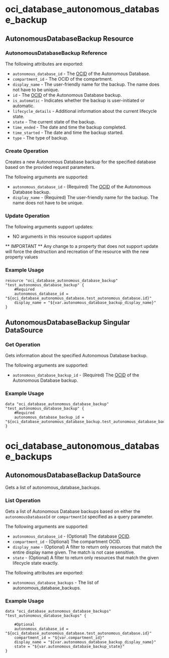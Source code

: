 # oci_database_autonomous_database_backup

## AutonomousDatabaseBackup Resource

### AutonomousDatabaseBackup Reference

The following attributes are exported:

* `autonomous_database_id` - The [OCID](https://docs.us-phoenix-1.oraclecloud.com/Content/General/Concepts/identifiers.htm) of the Autonomous Database.
* `compartment_id` - The OCID of the compartment.
* `display_name` - The user-friendly name for the backup. The name does not have to be unique.
* `id` - The [OCID](https://docs.us-phoenix-1.oraclecloud.com/Content/General/Concepts/identifiers.htm) of the Autonomous Database backup.
* `is_automatic` - Indicates whether the backup is user-initiated or automatic.
* `lifecycle_details` - Additional information about the current lifecycle state.
* `state` - The current state of the backup.
* `time_ended` - The date and time the backup completed.
* `time_started` - The date and time the backup started.
* `type` - The type of backup.



### Create Operation
Creates a new Autonomous Database backup for the specified database based on the provided request parameters.


The following arguments are supported:

* `autonomous_database_id` - (Required) The [OCID](https://docs.us-phoenix-1.oraclecloud.com/Content/General/Concepts/identifiers.htm) of the Autonomous Database backup.
* `display_name` - (Required) The user-friendly name for the backup. The name does not have to be unique.


### Update Operation


The following arguments support updates:
* NO arguments in this resource support updates

** IMPORTANT **
Any change to a property that does not support update will force the destruction and recreation of the resource with the new property values

### Example Usage

```hcl
resource "oci_database_autonomous_database_backup" "test_autonomous_database_backup" {
	#Required
	autonomous_database_id = "${oci_database_autonomous_database.test_autonomous_database.id}"
	display_name = "${var.autonomous_database_backup_display_name}"
}
```


## AutonomousDatabaseBackup Singular DataSource


### Get Operation
Gets information about the specified Autonomous Database backup.

The following arguments are supported:

* `autonomous_database_backup_id` - (Required) The [OCID](https://docs.us-phoenix-1.oraclecloud.com/Content/General/Concepts/identifiers.htm) of the Autonomous Database backup.


### Example Usage

```hcl
data "oci_database_autonomous_database_backup" "test_autonomous_database_backup" {
	#Required
	autonomous_database_backup_id = "${oci_database_autonomous_database_backup.test_autonomous_database_backup.id}"
}
```
# oci_database_autonomous_database_backups

## AutonomousDatabaseBackup DataSource

Gets a list of autonomous_database_backups.

### List Operation
Gets a list of Autonomous Database backups based on either the `autonomousDatabaseId` or `compartmentId` specified as a query parameter.

The following arguments are supported:

* `autonomous_database_id` - (Optional) The database [OCID](https://docs.us-phoenix-1.oraclecloud.com/Content/General/Concepts/identifiers.htm).
* `compartment_id` - (Optional) The compartment OCID.
* `display_name` - (Optional) A filter to return only resources that match the entire display name given. The match is not case sensitive.
* `state` - (Optional) A filter to return only resources that match the given lifecycle state exactly.


The following attributes are exported:

* `autonomous_database_backups` - The list of autonomous_database_backups.

### Example Usage

```hcl
data "oci_database_autonomous_database_backups" "test_autonomous_database_backups" {

	#Optional
	autonomous_database_id = "${oci_database_autonomous_database.test_autonomous_database.id}"
	compartment_id = "${var.compartment_id}"
	display_name = "${var.autonomous_database_backup_display_name}"
	state = "${var.autonomous_database_backup_state}"
}
```